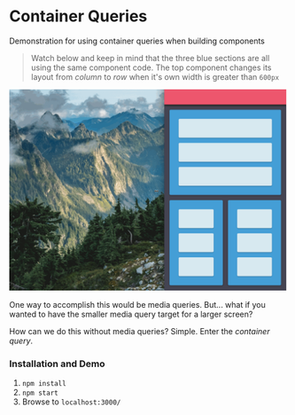# Container Queries
Demonstration for using container queries when building components

> Watch below and keep in mind that the three blue sections are all using the same component code. The top component changes its layout from _column_ to _row_ when it's own width is greater than `600px`

![Container Queries FTW](container-query.gif)

One way to accomplish this would be media queries. But... what if you wanted to have the smaller media query target for a larger screen?

How can we do this without media queries? Simple. Enter the *container query*.

### Installation and Demo
1. `npm install`
2. `npm start`
3. Browse to `localhost:3000/`
